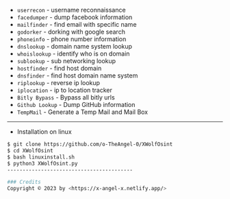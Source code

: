 
- ```userrecon```    - username reconnaissance
- ```facedumper```   - dump facebook information
- ```mailfinder``` - find email with specific name
- ```godorker``` - dorking with google search
- ```phoneinfo``` - phone number information
- ```dnslookup``` - domain name system lookup
- ```whoislookup``` - identify who is on domain
- ```sublookup``` - sub networking lookup
- ```hostfinder``` - find host domain
- ```dnsfinder``` - find host domain name system
- ```riplookup``` - reverse ip lookup
- ```iplocation``` - ip to location tracker
- ```Bitly Bypass``` - Bypass all bitly urls 
- ```Github Lookup``` -  Dump GitHub information 
- ```TempMail``` - Generate a Temp Mail and Mail Box 

-----------------------------------------
- Installation on linux 
```bash
$ git clone https://github.com/o-TheAngel-0/XWolfOsint
$ cd XWolfOsint
$ bash linuxinstall.sh
$ python3 XWolfOsint.py
-----------------------------------------

### Credits
Copyright © 2023 by <https://x-angel-x.netlify.app/>


